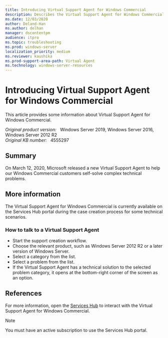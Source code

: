 ```yaml
---
title: Introducing Virtual Support Agent for Windows Commercial
description: Describes the Virtual Support Agent for Windows Commercial that debuted on March 12, 2020.
ms.date: 12/03/2020
author: Deland-Han
ms.author: delhan 
manager: dscontentpm
audience: itpro
ms.topic: troubleshooting
ms.prod: windows-server
localization_priority: medium
ms.reviewer: kaushika
ms.prod-support-area-path: Virtual Agent
ms.technology: windows-server-resources
---
```

# Introducing Virtual Support Agent for Windows Commercial

This article provides some information about Virtual Support Agent for Windows Commercial.

_Original product version:_ &nbsp; Windows Server 2019, Windows Server 2016, Windows Server 2012 R2  
_Original KB number:_ &nbsp; 4555297

## Summary

On March 12, 2020, Microsoft released a new Virtual Support Agent to help our Windows Commercial customers self-solve complex technical problems.

## More information

The Virtual Support Agent for Windows Commercial is currently available on the Services Hub portal during the case creation process for some technical scenarios.

### How to talk to a Virtual Support Agent

- Start the support creation workflow.
- Choose the relevant product, such as Windows Server 2012 R2 or a later version of Windows Server.
- Select a category from the list.
- Select a problem from the list.
- If the Virtual Support Agent has a technical solution to the selected problem category, it opens at the bottom-right corner of the screen as an option.

## References

For more information, open the [Services Hub](https://serviceshub.microsoft.com/) to interact with the Virtual Support Agent for Windows Commercial.

> [!NOTE]
> You must have an active subscription to use the Services Hub portal.
